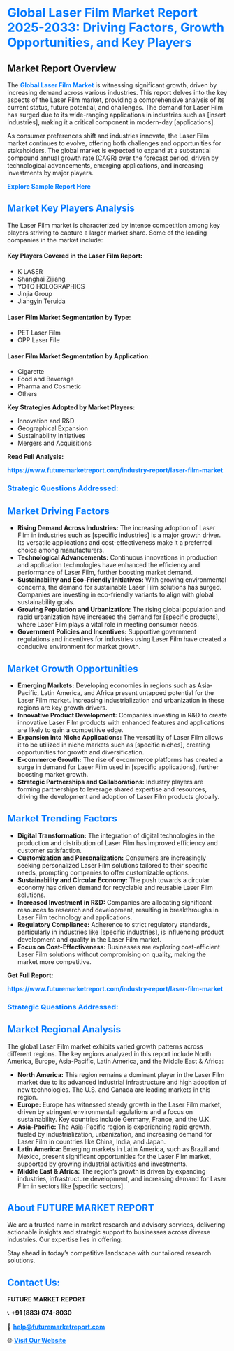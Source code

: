 <h1 style="color: #007BFF;">Global Laser Film Market Report 2025-2033: Driving Factors, Growth Opportunities, and Key Players</h1>

<section id="overview">
<h2>Market Report Overview</h2>
<p>The <a href="https://www.futuremarketreport.com/industry-report/laser-film-market" style="color: #007BFF; text-decoration: none;"><strong>Global Laser Film Market</strong></a> is witnessing significant growth, driven by increasing demand across various industries. This report delves into the key aspects of the Laser Film market, providing a comprehensive analysis of its current status, future potential, and challenges. The demand for Laser Film has surged due to its wide-ranging applications in industries such as [insert industries], making it a critical component in modern-day [applications].</p>
<p>As consumer preferences shift and industries innovate, the Laser Film market continues to evolve, offering both challenges and opportunities for stakeholders. The global market is expected to expand at a substantial compound annual growth rate (CAGR) over the forecast period, driven by technological advancements, emerging applications, and increasing investments by major players.</p>
</section>

<section id="overview">
<p><a href="https://www.futuremarketreport.com/request-sample/reportId=40748" style="color: #007BFF; text-decoration: none;"><strong>Explore Sample Report Here</strong></a></p>
</section>

<section id="key-players">
<h2 style="color: #007BFF;">Market Key Players Analysis</h2>
<p>The Laser Film market is characterized by intense competition among key players striving to capture a larger market share. Some of the leading companies in the market include:</p>
<h4>Key Players Covered in the Laser Film Report:</h4>
<ul><li>K LASER</li><li>Shanghai Zijiang</li><li>YOTO HOLOGRAPHICS</li><li>Jinjia Group</li><li>Jiangyin Teruida</li></ul>
<h4>Laser Film Market Segmentation by Type:</h4>
<ul><li>PET Laser Film</li><li>OPP Laser File</li></ul>

<h4>Laser Film Market Segmentation by Application:</h4>
<ul><li>Cigarette</li><li>Food and Beverage</li><li>Pharma and Cosmetic</li><li>Others</li></ul>
<p><strong>Key Strategies Adopted by Market Players:</strong></p>
<ul>
<li>Innovation and R&D</li>
<li>Geographical Expansion</li>
<li>Sustainability Initiatives</li>
<li>Mergers and Acquisitions</li>
</ul>
</section>

<section>
<p><strong>Read Full Analysis: </strong></p><a href="https://www.futuremarketreport.com/industry-report/laser-film-market" style="color: #007BFF; text-decoration: none;"><strong>https://www.futuremarketreport.com/industry-report/laser-film-market</strong></a>
<h3 style="color: #007BFF;">Strategic Questions Addressed:</h3>
</section>

<section id="driving-factors">
<h2 style="color: #007BFF;">Market Driving Factors</h2>
<ul>
<li><strong>Rising Demand Across Industries:</strong> The increasing adoption of Laser Film in industries such as [specific industries] is a major growth driver. Its versatile applications and cost-effectiveness make it a preferred choice among manufacturers.</li>
<li><strong>Technological Advancements:</strong> Continuous innovations in production and application technologies have enhanced the efficiency and performance of Laser Film, further boosting market demand.</li>
<li><strong>Sustainability and Eco-Friendly Initiatives:</strong> With growing environmental concerns, the demand for sustainable Laser Film solutions has surged. Companies are investing in eco-friendly variants to align with global sustainability goals.</li>
<li><strong>Growing Population and Urbanization:</strong> The rising global population and rapid urbanization have increased the demand for [specific products], where Laser Film plays a vital role in meeting consumer needs.</li>
<li><strong>Government Policies and Incentives:</strong> Supportive government regulations and incentives for industries using Laser Film have created a conducive environment for market growth.</li>
</ul>
</section>

<section id="growth-opportunities">
<h2 style="color: #007BFF;">Market Growth Opportunities</h2>
<ul>
<li><strong>Emerging Markets:</strong> Developing economies in regions such as Asia-Pacific, Latin America, and Africa present untapped potential for the Laser Film market. Increasing industrialization and urbanization in these regions are key growth drivers.</li>
<li><strong>Innovative Product Development:</strong> Companies investing in R&D to create innovative Laser Film products with enhanced features and applications are likely to gain a competitive edge.</li>
<li><strong>Expansion into Niche Applications:</strong> The versatility of Laser Film allows it to be utilized in niche markets such as [specific niches], creating opportunities for growth and diversification.</li>
<li><strong>E-commerce Growth:</strong> The rise of e-commerce platforms has created a surge in demand for Laser Film used in [specific applications], further boosting market growth.</li>
<li><strong>Strategic Partnerships and Collaborations:</strong> Industry players are forming partnerships to leverage shared expertise and resources, driving the development and adoption of Laser Film products globally.</li>
</ul>
</section>

<section id="trending-factors">
<h2 style="color: #007BFF;">Market Trending Factors</h2>
<ul>
<li><strong>Digital Transformation:</strong> The integration of digital technologies in the production and distribution of Laser Film has improved efficiency and customer satisfaction.</li>
<li><strong>Customization and Personalization:</strong> Consumers are increasingly seeking personalized Laser Film solutions tailored to their specific needs, prompting companies to offer customizable options.</li>
<li><strong>Sustainability and Circular Economy:</strong> The push towards a circular economy has driven demand for recyclable and reusable Laser Film solutions.</li>
<li><strong>Increased Investment in R&D:</strong> Companies are allocating significant resources to research and development, resulting in breakthroughs in Laser Film technology and applications.</li>
<li><strong>Regulatory Compliance:</strong> Adherence to strict regulatory standards, particularly in industries like [specific industries], is influencing product development and quality in the Laser Film market.</li>
<li><strong>Focus on Cost-Effectiveness:</strong> Businesses are exploring cost-efficient Laser Film solutions without compromising on quality, making the market more competitive.</li>
</ul>
</section>

<section>
<p><strong>Get Full Report: </strong></p><a href="https://www.futuremarketreport.com/industry-report/laser-film-market" style="color: #007BFF; text-decoration: none;"><strong>https://www.futuremarketreport.com/industry-report/laser-film-market</strong></a>
<h3 style="color: #007BFF;">Strategic Questions Addressed:</h3>
</section>


<section id="regional-analysis">
<h2 style="color: #007BFF;">Market Regional Analysis</h2>
<p>The global Laser Film market exhibits varied growth patterns across different regions. The key regions analyzed in this report include North America, Europe, Asia-Pacific, Latin America, and the Middle East & Africa:</p>
<ul>
<li><strong>North America:</strong> This region remains a dominant player in the Laser Film market due to its advanced industrial infrastructure and high adoption of new technologies. The U.S. and Canada are leading markets in this region.</li>
<li><strong>Europe:</strong> Europe has witnessed steady growth in the Laser Film market, driven by stringent environmental regulations and a focus on sustainability. Key countries include Germany, France, and the U.K.</li>
<li><strong>Asia-Pacific:</strong> The Asia-Pacific region is experiencing rapid growth, fueled by industrialization, urbanization, and increasing demand for Laser Film in countries like China, India, and Japan.</li>
<li><strong>Latin America:</strong> Emerging markets in Latin America, such as Brazil and Mexico, present significant opportunities for the Laser Film market, supported by growing industrial activities and investments.</li>
<li><strong>Middle East & Africa:</strong> The region’s growth is driven by expanding industries, infrastructure development, and increasing demand for Laser Film in sectors like [specific sectors].</li>
</ul>
</section>

<footer>
<h2 style="color: #007BFF;">About FUTURE MARKET REPORT</h2>
<p>We are a trusted name in market research and advisory services, delivering actionable insights and strategic support to businesses across diverse industries. Our expertise lies in offering:</p>

<p>Stay ahead in today’s competitive landscape with our tailored research solutions.</p>

<h2 style="color: #007BFF;">Contact Us:</h2>
<p><strong>FUTURE MARKET REPORT</strong></p>
<p>📞 <strong>+91 (883) 074-8030</strong></p>
<p>📧 <strong><a href="mailto:help@futuremarketreport.com" style="color: #007BFF;">help@futuremarketreport.com</a></strong></p>
<p>🌐 <strong><a href="https://www.futuremarketreport.com/" style="color: #007BFF;">Visit Our Website</a></strong></p>
</footer>